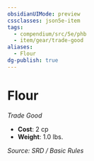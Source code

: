 ```yaml
---
obsidianUIMode: preview
cssclasses: json5e-item
tags:
  - compendium/src/5e/phb
  - item/gear/trade-good
aliases:
  - Flour
dg-publish: true
---
```

# Flour
*Trade Good*  

- **Cost**: 2 cp
- **Weight**: 1.0 lbs.

*Source: SRD / Basic Rules*